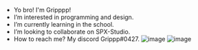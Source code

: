- Yo bro! I'm Gripppp!
- I’m interested in programming and design.
- I’m currently learning in the school.
- I’m looking to collaborate on SPX-Studio.
- How to reach me? My discord Grippp#0427.
![image](https://user-images.githubusercontent.com/114143025/196025569-2bb100ca-8d0e-47c9-840d-3e78f4579e3c.png)
![image](https://user-images.githubusercontent.com/114143025/196025611-faaab522-eb64-491e-9a43-b83bdcf60395.png)



